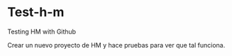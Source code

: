 # Test-h-m
Testing HM with Github

Crear un nuevo proyecto de HM y hace pruebas para ver que tal funciona.
